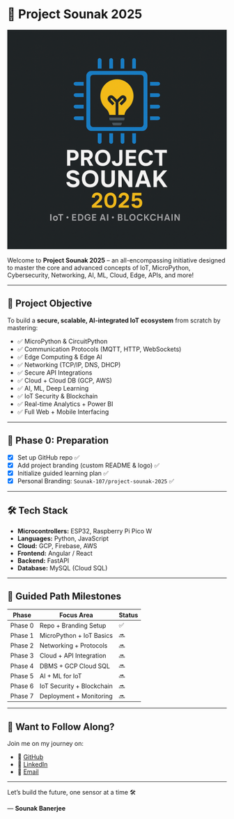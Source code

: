 
# 🚀 Project Sounak 2025

![Logo](logo.png)

Welcome to **Project Sounak 2025** – an all-encompassing initiative designed to master the core and advanced concepts of IoT, MicroPython, Cybersecurity, Networking, AI, ML, Cloud, Edge, APIs, and more!

---

## 🌟 Project Objective

To build a **secure, scalable, AI-integrated IoT ecosystem** from scratch by mastering:

- ✅ MicroPython & CircuitPython
- ✅ Communication Protocols (MQTT, HTTP, WebSockets)
- ✅ Edge Computing & Edge AI
- ✅ Networking (TCP/IP, DNS, DHCP)
- ✅ Secure API Integrations
- ✅ Cloud + Cloud DB (GCP, AWS)
- ✅ AI, ML, Deep Learning
- ✅ IoT Security & Blockchain
- ✅ Real-time Analytics + Power BI
- ✅ Full Web + Mobile Interfacing

---

## 🧠 Phase 0: Preparation

- [x] Set up GitHub repo ✅
- [x] Add project branding (custom README & logo) ✅
- [x] Initialize guided learning plan ✅
- [x] Personal Branding: `Sounak-107/project-sounak-2025` ✅

---

## 🛠️ Tech Stack

- **Microcontrollers:** ESP32, Raspberry Pi Pico W
- **Languages:** Python, JavaScript
- **Cloud:** GCP, Firebase, AWS
- **Frontend:** Angular / React
- **Backend:** FastAPI
- **Database:** MySQL (Cloud SQL)

---

## 🔰 Guided Path Milestones

| Phase | Focus Area | Status |
|-------|-------------|--------|
| Phase 0 | Repo + Branding Setup | ✅ |
| Phase 1 | MicroPython + IoT Basics | 🔜 |
| Phase 2 | Networking + Protocols | 🔜 |
| Phase 3 | Cloud + API Integration | 🔜 |
| Phase 4 | DBMS + GCP Cloud SQL | 🔜 |
| Phase 5 | AI + ML for IoT | 🔜 |
| Phase 6 | IoT Security + Blockchain | 🔜 |
| Phase 7 | Deployment + Monitoring | 🔜 |

---

## 🧩 Want to Follow Along?

Join me on my journey on:
- 🔗 [GitHub](https://github.com/Sounak-107/project-sounak-2025)
- 🔗 [LinkedIn](https://www.linkedin.com/in/sounak-banerjee-innovation?utm_source=share&utm_campaign=share_via&utm_content=profile&utm_medium=android_app)
- 🔗 [Email](sendtosounakbanerjee@gmail.com)
---

Let’s build the future, one sensor at a time 🛠️

— **Sounak Banerjee**
